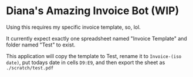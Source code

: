# Diana's Amazing Invoice Bot (WIP)

Using this requires my specific invoice template, so, lol.

It currently expect exactly one spreadsheet named "Invoice Template"
and folder named "Test" to exist.

This application will copy the template to Test,
rename it to `Invoice-(iso date)`, put todays date in cells `D9:E9`,
and then export the sheet as `./scratch/test.pdf`
